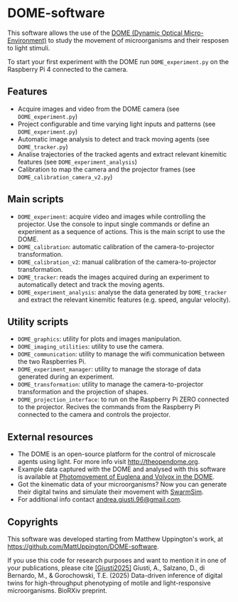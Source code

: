 # DOME-software

This software allows the use of the [DOME (Dynamic Optical Micro-Environment)](http://theopendome.org) to study the movement of microorganisms and their resposen to light stimuli.

To start your first experiment with the DOME run `DOME_experiment.py` on the Raspberry Pi 4 connected to the camera.

## Features
  - Acquire images and video from the DOME camera (see `DOME_experiment.py`)
  - Project configurable and time varying light inputs and patterns (see `DOME_experiment.py`)
  - Automatic image analysis to detect and track moving agents (see `DOME_tracker.py`)
  - Analise trajectories of the tracked agents and extract relevant kinemitic features (see `DOME_experiment_analysis`)
  - Calibration to map the camera and the projector frames (see `DOME_calibration_camera_v2.py`)

## Main scripts
  - `DOME_experiment`: acquire video and images while controlling the projector. Use the console to input single commands or define an experiment as a sequence of actions. This is the main script to use the DOME.
  - `DOME_calibration`: automatic calibration of the camera-to-projector transformation.
  - `DOME_calibration_v2`: manual calibration of the camera-to-projector transformation.
  - `DOME_tracker`: reads the images acquired during an experiment to automatically detect and track the moving agents.
  - `DOME_experiment_analysis`: analyse the data generated by `DOME_tracker` and extract the relevant kinemitic features (e.g. speed, angular velocity).

## Utility scripts
  - `DOME_graphics`: utility for plots and images manipulation.
  - `DOME_imaging_utilities`: utility to use the camera.
  - `DOME_communication`: utility to manage the wifi communication between the two Raspberries Pi.
  - `DOME_experiment_manager`: utility to manage the storage of data generated during an experiment.
  - `DOME_transformation`: utility to manage the camera-to-projector transformation and the projection of shapes.
  - `DOME_projection_interface`: to run on the Raspberry Pi ZERO connected to the projector. Recives the commands from the Raspberry Pi connected to the camera and controls the projector.

## External resources
  - The DOME is an open-source platform for the control of microscale agents using light. For more info visit http://theopendome.org.
  - Example data captured with the DOME and analysed with this software is available at [Photomovement of Euglena and Volvox in the DOME](https://zenodo.org/records/13683456).
  - Got the kinematic data of your microorganisms? 
  Now you can generate their digital twins and simulate their movement with [SwarmSim](https://github.com/diBernardoGroup/SwarmSimPublic).
  - For additional info contact andrea.giusti.96@gmail.com.

## Copyrights
This software was developed starting from Matthew Uppington's work, at https://github.com/MattUppington/DOME-software.

If you use this code for research purposes and want to mention it in one of your publications, please cite [[Giusti2025]](https://www.biorxiv.org/content/10.1101/2025.02.21.639423v1) Giusti, A., Salzano, D., di Bernardo, M., & Gorochowski, T.E. (2025) 
Data-driven inference of digital twins for high-throughput phenotyping of motile and light-responsive microorganisms. 
BioRXiv preprint.
